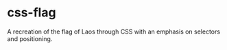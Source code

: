 # css-flag
A recreation of the flag of Laos through CSS with an emphasis on selectors and positioning.
